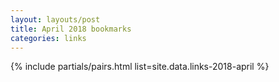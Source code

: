 ```yaml
---
layout: layouts/post
title: April 2018 bookmarks
categories: links
---
```


{% include partials/pairs.html list=site.data.links-2018-april %}
